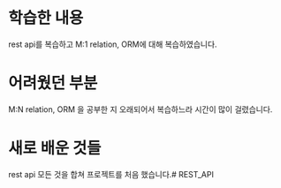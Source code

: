 # 학습한 내용
rest api를 복습하고 M:1 relation, ORM에 대해 복습하였습니다.
# 어려웠던 부분
M:N relation, ORM 을 공부한 지 오래되어서 복습하느라 시간이 많이 걸렸습니다.
# 새로 배운 것들
rest api 모든 것을 합쳐 프로젝트를 처음 했습니다.# REST_API

